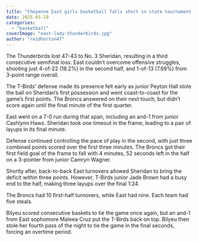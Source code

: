 ```yaml
---
title: "Cheyenne East girls basketball falls short in state tournament semi-finals"
date: 2025-03-19
categories: 
  - "basketball"
coverImage: "east-lady-thunderbirds.jpg"
author: "reidhorton47"
---
```


The Thunderbirds lost 47-43 to No. 3 Sheridan, resulting in a third consecutive semifinal loss. East couldn’t overcome offensive struggles, shooting just 4-of-22 (18.2%) in the second half, and 1-of-13 (7.69%) from 3-point range overall.

The T-Birds’ defense made its presence felt early as junior Peyton Hall stole the ball on Sheridan’s first possession and went coast-to-coast for the game’s first points. The Broncs answered on their next touch, but didn’t score again until the final minute of the first quarter.

East went on a 7-0 run during that span, including an and-1 from junior Cashlynn Haws. Sheridan took one timeout in the frame, leading to a pair of layups in its final minute.

Defense continued controlling the pace of play in the second, with just three combined points scored over the first three minutes. The Broncs got their first field goal of the frame to fall with 4 minutes, 52 seconds left in the half on a 3-pointer from junior Camryn Wagner.

Shortly after, back-to-back East turnovers allowed Sheridan to bring the deficit within three points. However, T-Birds junior Jade Brown had a busy end to the half, making three layups over the final 1:24.

The Broncs had 10 first-half turnovers, while East had nine. Each team had five steals.

Bilyeu scored consecutive baskets to tie the game once again, but an and-1 from East sophomore Maleea Cruz put the T-Birds back on top. Bilyeu then stole her fourth pass of the night to tie the game in the final seconds, forcing an overtime period.

